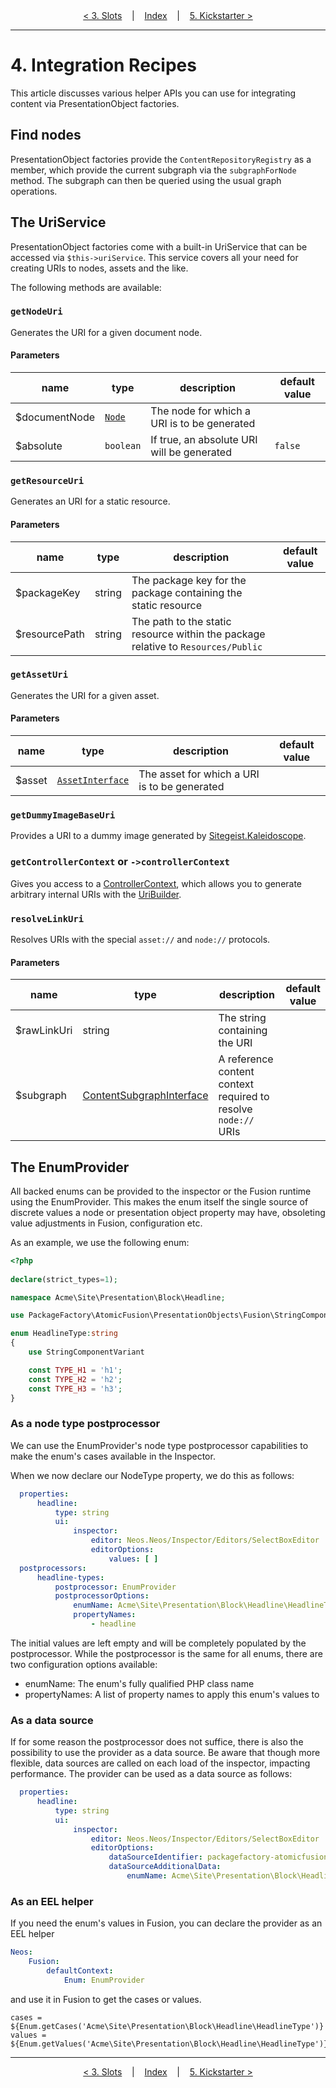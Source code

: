 <div align="center">
    <a href="./02_PresentationObjectFactories.md">&lt; 3. Slots</a>
    &nbsp;&nbsp;&nbsp;|&nbsp;&nbsp;&nbsp;
    <a href="./00_Index.md">Index</a>
    &nbsp;&nbsp;&nbsp;|&nbsp;&nbsp;&nbsp;
    <a href="./05_Kickstarter.md">5. Kickstarter &gt;</a>
</div>

---

# 4. Integration Recipes

This article discusses various helper APIs you can use for integrating content via PresentationObject factories.

## Find nodes

PresentationObject factories provide the `ContentRepositoryRegistry` as a member,
which provide the current subgraph via the `subgraphForNode` method.
The subgraph can then be queried using the usual graph operations.

## The UriService

PresentationObject factories come with a built-in UriService that can be accessed via `$this->uriService`. This service
covers all your need for creating URIs to nodes, assets and the like.

The following methods are available:

### `getNodeUri`

Generates the URI for a given document node.

#### Parameters

| name          | type                                                                                                                                                            | description                                 | default value |
|---------------|-----------------------------------------------------------------------------------------------------------------------------------------------------------------|---------------------------------------------|---------------|
| $documentNode | [`Node`](https://github.com/neos/neos-development-collection/blob/master/Neos.ContentRepository/Classes/Domain/Projection/Content/TraversableNodeInterface.php) | The node for which a URI is to be generated |               |
| $absolute     | `boolean`                                                                                                                                                       | If true, an absolute URI will be generated  | `false`       |

### `getResourceUri`

Generates an URI for a static resource.

#### Parameters

| name          | type   | description                                                                       | default value |
|---------------|--------|-----------------------------------------------------------------------------------|---------------|
| $packageKey   | string | The package key for the package containing the static resource                    |               |
| $resourcePath | string | The path to the static resource within the package relative to `Resources/Public` |               |

### `getAssetUri`

Generates the URI for a given asset.

#### Parameters

| name   | type                                                                                                                                   | description                                  | default value |
|--------|----------------------------------------------------------------------------------------------------------------------------------------|----------------------------------------------|---------------|
| $asset | [`AssetInterface`](https://github.com/neos/neos-development-collection/blob/master/Neos.Media/Classes/Domain/Model/AssetInterface.php) | The asset for which a URI is to be generated |               |

### `getDummyImageBaseUri`

Provides a URI to a dummy image generated
by [Sitegeist.Kaleidoscope](https://github.com/sitegeist/Sitegeist.Kaleidoscope).

### `getControllerContext` or `->controllerContext`

Gives you access to
a [ControllerContext](https://github.com/neos/flow-development/blob/master/Neos.Flow/Classes/Mvc/Controller/ControllerContext.php),
which allows you to generate arbitrary internal URIs with
the [UriBuilder](https://github.com/neos/flow-development-collection/blob/master/Neos.Flow/Classes/Mvc/Routing/UriBuilder.php).

### `resolveLinkUri`

Resolves URIs with the special `asset://` and `node://` protocols.

#### Parameters

| name        | type                                                                                                                                                                              | description                                                    | default value |
|-------------|-----------------------------------------------------------------------------------------------------------------------------------------------------------------------------------|----------------------------------------------------------------|---------------|
| $rawLinkUri | string                                                                                                                                                                            | The string containing the URI                                  |               |
| $subgraph   | [ContentSubgraphInterface](https://github.com/neos/neos-development-collection/blob/9.0/Neos.ContentRepository.Core/Classes/Projection/ContentGraph/ContentSubgraphInterface.php) | A reference content context required to resolve `node://` URIs |               |

## The EnumProvider

All backed enums can be provided to the inspector or the Fusion runtime using the EnumProvider.
This makes the enum itself the single source of discrete values a node or presentation object property may have,
obsoleting value adjustments in Fusion, configuration etc.

As an example, we use the following enum:

```php
<?php
 
declare(strict_types=1);

namespace Acme\Site\Presentation\Block\Headline;

use PackageFactory\AtomicFusion\PresentationObjects\Fusion\StringComponentVariant;

enum HeadlineType:string
{
    use StringComponentVariant

    const TYPE_H1 = 'h1';
    const TYPE_H2 = 'h2';
    const TYPE_H3 = 'h3';
}
```

### As a node type postprocessor

We can use the EnumProvider's node type postprocessor capabilities to make the enum's cases available in the Inspector.

When we now declare our NodeType property, we do this as follows:

```yaml
  properties:
      headline:
          type: string
          ui:
              inspector:
                  editor: Neos.Neos/Inspector/Editors/SelectBoxEditor
                  editorOptions:
                      values: [ ]
  postprocessors:
      headline-types:
          postprocessor: EnumProvider
          postprocessorOptions:
              enumName: Acme\Site\Presentation\Block\Headline\HeadlineType
              propertyNames:
                  - headline
```

The initial values are left empty and will be completely populated by the postprocessor. While the postprocessor is the
same for all enums, there are two configuration options available:

* enumName: The enum's fully qualified PHP class name
* propertyNames: A list of property names to apply this enum's values to

### As a data source

If for some reason the postprocessor does not suffice, there is also the possibility to use the provider as a data
source.
Be aware that though more flexible, data sources are called on each load of the inspector, impacting performance.
The provider can be used as a data source as follows:

```yaml
  properties:
      headline:
          type: string
          ui:
              inspector:
                  editor: Neos.Neos/Inspector/Editors/SelectBoxEditor
                  editorOptions:
                      dataSourceIdentifier: packagefactory-atomicfusion-presentationobjects-enumcases
                      dataSourceAdditionalData:
                          enumName: Acme\Site\Presentation\Block\Headline\HeadlineType
```

### As an EEL helper

If you need the enum's values in Fusion, you can declare the provider as an EEL helper

```yaml
Neos:
    Fusion:
        defaultContext:
            Enum: EnumProvider
```

and use it in Fusion to get the cases or values.

```neosfusion
cases = ${Enum.getCases('Acme\Site\Presentation\Block\Headline\HeadlineType')}
values = ${Enum.getValues('Acme\Site\Presentation\Block\Headline\HeadlineType')}
```

---

<div align="center">
    <a href="./02_PresentationObjectFactories.md">&lt; 3. Slots</a>
    &nbsp;&nbsp;&nbsp;|&nbsp;&nbsp;&nbsp;
    <a href="./00_Index.md">Index</a>
    &nbsp;&nbsp;&nbsp;|&nbsp;&nbsp;&nbsp;
    <a href="./05_Kickstarter.md">5. Kickstarter &gt;</a>
</div>
